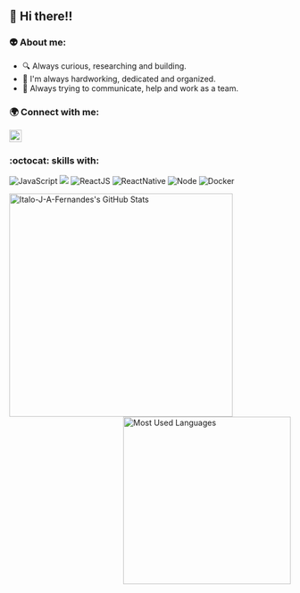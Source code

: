 ## :wave: Hi there!!

### 👽 About me:

- :mag: Always curious, researching and building.
- :memo: I'm always hardworking, dedicated and organized.
- :ant: Always trying to communicate, help and work as a team.

### :earth_africa: Connect with me:

[<img src="https://img.shields.io/badge/-LinkedIn-blue?style=flat-square&logo=Linkedin&logoColor=white&link=https://www.linkedin.com/in/italo-fernandes-2b560235" height="22" title="LinkedIn" />](https://www.linkedin.com/in/italo-fernandes-2b560235)

### :octocat: skills with:

![JavaScript](https://img.shields.io/badge/-JavaScript-000000?style=flat&logo=javascript)
![  ](https://img.shields.io/badge/-TypeScript-fff?style=flat&logo=typescript)
![ReactJS](https://img.shields.io/badge/-ReactJS-blue?style=flat&logo=react)
![ReactNative](https://img.shields.io/badge/-ReactNative-995DF5?style=flat&logo=react)
![Node](https://img.shields.io/badge/-Node.js-0CEB2E?style=flat&logo=node.js)
![Docker](https://img.shields.io/badge/-Docker-blue?style=flat&logo=docker)

<img title="Italo-J-A-Fernandes's GitHub Stats" align="left" heigth="300" width="400" src="https://github-readme-stats-italo-j-a-fernandes.vercel.app/api?username=Italo-J-A-Fernandes&count_private=true&theme=dark"
/>

<img title="Most Used Languages" align="right" heigth="300" width="300" src="https://github-readme-stats.vercel.app/api/top-langs/?username=Italo-J-A-Fernandes&layout=compact&theme=dark"
/>
